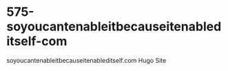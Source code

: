 # 575-soyoucantenableitbecauseitenableditself-com
soyoucantenableitbecauseitenableditself.com Hugo Site
